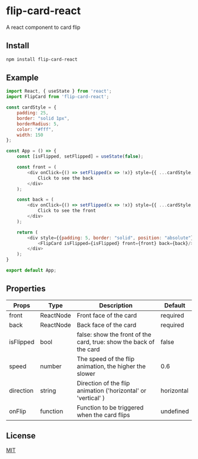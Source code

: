 # flip-card-react
A react component to card flip

## Install

```bash
npm install flip-card-react
```

## Example

```js
import React, { useState } from 'react';
import FlipCard from 'flip-card-react';

const cardStyle = {
    padding: 25,
    border: "solid 1px",
    borderRadius: 5,
    color: "#fff",
    width: 150
};

const App = () => {
    const [isFlipped, setFlipped] = useState(false);

    const front = (
        <div onClick={() => setFlipped(x => !x)} style={{ ...cardStyle, background: "#999" }}>
            Click to see the back
        </div>
    );

    const back = (
        <div onClick={() => setFlipped(x => !x)} style={{ ...cardStyle, background: "#444" }}>
            Click to see the front
        </div>
    );

    return (
        <div style={{padding: 5, border: "solid", position: "absolute"}}>
            <FlipCard isFlipped={isFlipped} front={front} back={back}/>
        </div>
    );
}

export default App;
```

## Properties

| Props | Type | Description | Default |
| ----- | ---- | ----------- | ------- |
| front | ReactNode | Front face of the card | required |
| back | ReactNode | Back face of the card | required |
| isFlipped | bool | false: show the front of the card, true: show the back of the card | false |
| speed | number | The speed of the flip animation, the higher the slower | 0.6 |
| direction | string | Direction of the flip animation ('horizontal' or 'vertical' ) | horizontal |
| onFlip | function | Function to be triggered when the card flips | undefined |

## License

[MIT](https://choosealicense.com/licenses/mit/)